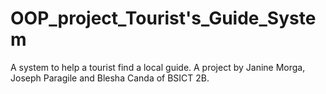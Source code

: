 # OOP_project_Tourist's_Guide_System
A system to help a tourist find a local guide. 
A project by Janine Morga, Joseph Paragile and Blesha Canda of BSICT 2B.
